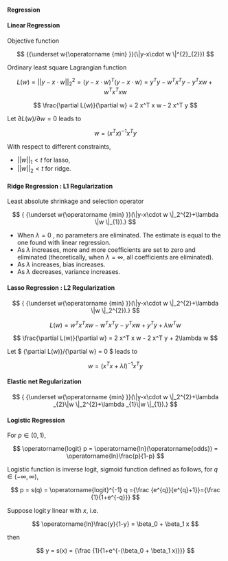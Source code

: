 #### Regression

#### Linear Regression
Objective function

$$
{{\underset w{\operatorname {min} }}(\|y-x\cdot w \|^{2}_{2}})
$$

Ordinary least square Lagrangian function

$$
L(w) = ||y - x\cdot w ||^2_2 = (y - x\cdot w )^T(y - x\cdot w ) = y^Ty - w^Tx^T y - y^Tx w + w^Tx^T xw 
$$

$$
\frac{\partial L(w)}{\partial w} = 2 x^T x w - 2 x^T y 
$$

Let ${\partial L(w)}/{\partial w} = 0$ leads to 

$$
w = (x^T x)^{-1} x^T y 
$$

With respect to different constraints,
* $||w||_1\lt t$ for lasso,
* $||w||_2\lt t$ for ridge.

#### Ridge Regression : L1 Regularization
Least absolute shrinkage and selection operator

$$
{ {\underset w{\operatorname {min} }}(\|y-x\cdot w \|_2^{2}+\lambda \|w \|_{1}).}
$$

* When $\lambda = 0$ , no parameters are eliminated. The estimate is equal to the one found with linear regression.
* As $\lambda$ increases, more and more coefficients are set to zero and eliminated (theoretically, when $\lambda=\infty$, all coefficients are eliminated).
* As $\lambda$ increases, bias increases.
* As $\lambda$ decreases, variance increases.

#### Lasso Regression : L2 Regularization

$$
{ {\underset w{\operatorname {min} }}(\|y-x\cdot w \|_2^{2}+\lambda \|w \|_2^{2}).}
$$

$$
L(w) = w^Tx^T xw - w^Tx^T y - y^Tx w + y^Ty + \lambda w^Tw
$$

$$
\frac{\partial L(w)}{\partial w} = 2 x^T x w - 2 x^T y + 2\lambda w 
$$

Let $ {\partial L(w)}/{\partial w} = 0 $ leads to 

$$
w = (x^T x+\lambda I)^{-1} x^T y 
$$

#### Elastic net Regularization

$$
{ {\underset w{\operatorname {min} }}(\|y-x\cdot w \|_2^{2}+\lambda _{2}\|w \|_2^{2}+\lambda _{1}\|w \|_{1}).}
$$

#### Logistic Regression
For $p\in (0,1)$,

$$
\operatorname{logit} p 
= \operatorname{ln}(\operatorname{odds})
= \operatorname{ln}\frac{p}{1-p}
$$

Logistic function is inverse logit, sigmoid function defined as follows, 
for $q\in (-\infty,\infty)$,

$$
p = s(q) = 
\operatorname{logit}^{-1} q
={\frac {e^{q}}{e^{q}+1}}={\frac {1}{1+e^{-q}}}
$$

Suppose $\operatorname{logit} y$ linear with $x$, i.e.

$$
\operatorname{ln}\frac{y}{1-y} = \beta_0 + \beta_1 x
$$

then 

$$
y = s(x) = {\frac {1}{1+e^{-(\beta_0 + \beta_1 x)}}}
$$
